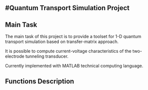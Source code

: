 #Quantum Transport Simulation Project
---------------------------------------

## Main Task
The main task of this project is to provide a toolset for 1-D 
quantum transport simulation based on transfer-matrix approach.

It is possible to compute current-voltage characteristics 
of the two-electrode tunneling transducer.

Currently implemented with MATLAB technical computing language.

## Functions Description

